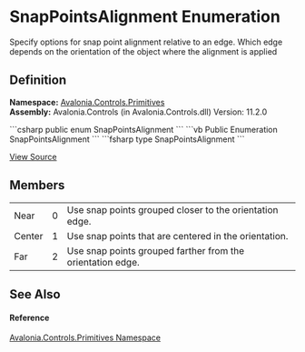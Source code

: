 # SnapPointsAlignment Enumeration


Specify options for snap point alignment relative to an edge. Which edge depends on the orientation of the object where the alignment is applied



## Definition
**Namespace:** <a href="N_Avalonia_Controls_Primitives">Avalonia.Controls.Primitives</a>  
**Assembly:** Avalonia.Controls (in Avalonia.Controls.dll) Version: 11.2.0

<Tabs groupId="api-code-preview">
<TabItem value="csharp" label="C#">
```csharp
public enum SnapPointsAlignment
```
</TabItem>
<TabItem value="vb" label="VB">
```vb
Public Enumeration SnapPointsAlignment
```
</TabItem>
<TabItem value="fsharp" label="F#">
```fsharp
type SnapPointsAlignment
```
</TabItem>
</Tabs>



<a href="https://github.com/AvaloniaUI/Avalonia/tree/master/src/Avalonia.Controls/Primitives/SnapPointsAlignment.cs" title="View the source code">View Source</a>



## Members
<table>
<tr>
<td>Near</td>
<td>0</td>
<td>Use snap points grouped closer to the orientation edge.</td>
</tr>
<tr>
<td>Center</td>
<td>1</td>
<td>Use snap points that are centered in the orientation.</td>
</tr>
<tr>
<td>Far</td>
<td>2</td>
<td>Use snap points grouped farther from the orientation edge.</td>
</tr>
</table>

## See Also


#### Reference
<a href="N_Avalonia_Controls_Primitives">Avalonia.Controls.Primitives Namespace</a>  

